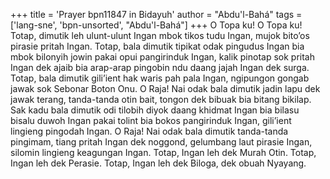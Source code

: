 +++
title = 'Prayer bpn11847 in Bidayuh'
author = "Abdu'l-Bahá"
tags = ['lang-sne', 'bpn-unsorted', "Abdu'l-Bahá"]
+++
O Topa ku! O Topa ku! Totap, dimutik leh ulunt-ulunt Ingan mbok tikos tudu Ingan, mujok bito’os pirasie pritah Ingan. Totap, bala dimutik tipikat odak pingudus Ingan bia mbok bilonyih jowin pakai opui pangirinduk Ingan, kalik pinotap sok pritah Ingan dek ajaib bia arap-arap pingobin ndu daang jajah Ingan dek surga. Totap, bala dimutik gili’ient hak waris pah pala Ingan, ngipungon gongab jawak sok Sebonar Boton Onu. O Raja! Nai odak bala dimutik jadin lapu dek jawak terang, tanda-tanda otin bait, tongon dek bibuak bia bitang bikilap. Sak kadu bala dimutik odi tilobih diyok daang khidmat Ingan bia bilasu bisalu duwoh Ingan pakai tolint bia bokos pangirinduk Ingan, gili’ient lingieng pingodah Ingan. O Raja! Nai odak bala dimutik tanda-tanda pingimam, tiang pritah Ingan dek noggond, gelumbang laut pirasie Ingan, silomin lingieng keagungan Ingan. 
Totap, Ingan leh dek Murah Otin. Totap, Ingan leh dek Perasie. Totap, Ingan leh dek Biloga, dek obuah Nyayang.
